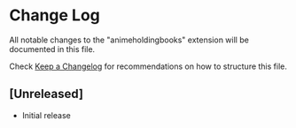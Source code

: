 # Change Log

All notable changes to the "animeholdingbooks" extension will be documented in this file.

Check [Keep a Changelog](http://keepachangelog.com/) for recommendations on how to structure this file.

## [Unreleased]

- Initial release